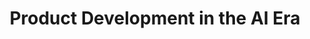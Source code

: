 ---
title: "Product Development in the AI Era"
slug: "product-development-in-ai-era"
draft: false
event_date: "2024-10-25"
image: "img/resources/webinars/2024-10-25-product-development-in-ai-era.png"
name: "Product Development in the AI Era"
description: "Video coming soon!"
events: ['Webinar']
registration_link: https://rtnl.link/IgJbclLEsfo
call_to_action: "Register Now"
video_link: 
categories: ['Video']
presenters: ['Edwin Schmierer']
topics: ['AI', 'Product Development']
---